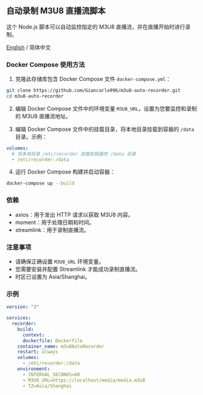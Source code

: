 ## 自动录制 M3U8 直播流脚本

这个 Node.js 脚本可以自动监控指定的 M3U8 直播流，并在直播开始时进行录制。

[English](README.md) / 简体中文

### Docker Compose 使用方法

1. 克隆此存储库包含 Docker Compose 文件 `docker-compose.yml`：

```bash
git clone https://github.com/Giancarlo996/m3u8-auto-recorder.git
cd m3u8-auto-recorder
```

2. 编辑 Docker Compose 文件中的环境变量 `M3U8_URL`，设置为您要监控和录制的 M3U8 直播流地址。

3. 编辑 Docker Compose 文件中的挂载目录，将本地目录挂载到容器的 `/data` 目录。示例：

```yaml
volumes:
  # 将本地目录 /etc/recorder 挂载到容器的 /data 目录
  - /etc/recorder:/data
```

4. 运行 Docker Compose 构建并启动容器：

```bash
docker-compose up --build
```

### 依赖

- axios：用于发出 HTTP 请求以获取 M3U8 内容。
- moment：用于处理日期和时间。
- streamlink：用于录制直播流。

### 注意事项

- 请确保正确设置 `M3U8_URL` 环境变量。
- 您需要安装并配置 Streamlink 才能成功录制直播流。
- 时区已设置为 Asia/Shanghai。

### 示例

```yaml
version: "3"

services:
  recorder:
    build:
      context: .
      dockerfile: Dockerfile
    container_name: m3u8AutoRecorder
    restart: always
    volumes:
      - /etc/recorder:/data
    environment:
      - INTERVAL_SECONDS=60
      - M3U8_URL=https://localhost/media/media.m3u8
      - TZ=Asia/Shanghai
```
